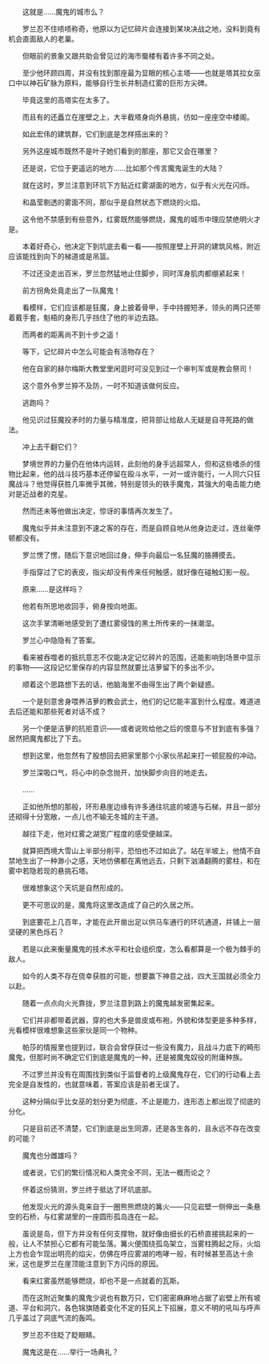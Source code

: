 　　这就是……魔鬼的城市么？

　　罗兰忍不住啧啧称奇，他原以为记忆碎片会连接到某块决战之地，没料到竟有机会直面敌人的老巢。

　　但眼前的景象又跟共助会曾见过的海市蜃楼有着许多不同之处。

　　至少他环顾四周，并没有找到那座最为显眼的核心主塔——也就是塔其拉女巫口中以神石矿脉为原料，能够自行生长并制造红雾的巨形方尖碑。

　　毕竟这里的高塔实在太多了。

　　而且有的还矗立在崖壁之上，大半截塔身向外悬挑，彷如一座座空中楼阁。

　　如此宏伟的建筑群，它们到底是怎样搭出来的？

　　另外这座城市既然不是叶子她们看到的那座，那它又会在哪里？

　　还是说，它位于更遥远的地方……比如那个传言魔鬼诞生的大陆？

　　就在这时，罗兰注意到环坑下方贴近红雾湖面的地方，似乎有火光在闪烁。

　　和晶莹剔透的雾面不同，那似乎是自然状态下燃烧的火焰。

　　这令他不禁感到有些意外，红雾既然能够燃烧，魔鬼的城市中理应禁绝明火才是。

　　本着好奇心，他决定下到坑底去看一看——按照崖壁上开洞的建筑风格，附近应该能找到向下的梯道或是吊篮。

　　不过还没走出百米，罗兰忽然猛地止住脚步，同时浑身肌肉都绷紧起来！

　　前方拐角处竟走出了一队魔鬼！

　　看模样，它们应该都是狂魔，身上披着骨甲，手中持握短矛，领头的两只还带着戴手套，魁梧的身形几乎挡住了他的半边去路。

　　而两者的距离尚不到十步之遥！

　　等下，记忆碎片中怎么可能会有活物存在？

　　他在自家的赫尔梅斯大教堂里闲逛时可没见到过一个审判军或是教会祭司！

　　这个意外令罗兰猝不及防，一时不知道该做何反应。

　　逃跑吗？

　　他见识过狂魔投矛时的力量与精准度，把背部让给敌人无疑是自寻死路的做法。

　　冲上去干翻它们？

　　梦境世界的力量仍在他体内运转，此刻他的身手远超常人，但和这些嗜杀的怪物比起来，他的战斗技巧基本还停留在殴斗水平，一对一或许能行，一人同六只狂魔战斗？他觉得获胜几率微乎其微，特别是领头的铁手魔鬼，其强大的电击能力绝对是近战者的克星。

　　然而还未等他做出决定，惊讶的事情再次发生了。

　　魔鬼似乎并未注意到不速之客的存在，而是自顾自地从他身边走过，连丝毫停顿都没有。

　　罗兰愣了愣，随后下意识地回过身，伸手向最后一名狂魔的胳膊摸去。

　　手指穿过了它的表皮，指尖却没有传来任何触感，就好像在碰触幻影一般。

　　原来……是这样吗？

　　他若有所思地收回手，俯身按向地面。

　　这次手掌清晰地感受到了遭红雾侵蚀的黑土所传来的一抹潮湿。

　　罗兰心中隐隐有了答案。

　　看来被吞噬者的抵抗意志不仅能决定记忆碎片的范围，还能影响到场景中显示的事物——这段记忆里保存的内容显然就要比洁萝留下的多出不少。

　　顺着这个思路想下去的话，他脑海里不由得生出了两个新疑惑。

　　一个是刻意舍身喂养洁萝的教会武士，他们的记忆能丰富到什么程度。难道进去后还能和那些死者对话不成？

　　另一个便是洁萝的抗拒意识——或者说败给他之后的恨意与不甘到底有多强？居然把魔鬼都比了下去。

　　想到这里，他忽然有了股想回去把家里那个小家伙吊起来打一顿屁股的冲动。

　　罗兰深吸口气，将心中的杂念抛开，加快脚步向目的地走去。

　　……

　　正如他所想的那般，环形悬崖边缘有许多通往坑底的坡道与石梯，并且一部分还砌得十分宽敞，一点儿也不输无冬城的主干道。

　　越往下走，他对红雾之湖宽广程度的感受便越深。

　　就算把西境大雪山上半部分削平，恐怕也不过如此了。站在半坡上，他情不自禁地生出了一种渺小之感，天地仿佛都在离他远去，只剩下汹涌翻腾的雾柱，和在雾中若隐若现的悬挑石塔。

　　很难想象这个天坑是自然形成的。

　　更不可思议的是，魔鬼将这里改造成了自己的久居之所。

　　到底要花上几百年，才能在此开凿出足以供马车通行的环坑通道，并铺上一层坚硬的黑色烁石？

　　若是以此来衡量魔鬼的技术水平和社会组织度，怎么看都算是一个极为棘手的敌人。

　　如今的人类不存在侥幸获胜的可能，想要赢下神意之战，四大王国就必须全力以赴。

　　随着一点点向火光靠拢，罗兰注意到路上的魔鬼越发密集起来。

　　它们并非都带着武器，穿的也大多是兽皮或布袍，外貌和体型更是多种多样，光看模样很难想象这些家伙是同一个物种。

　　帕莎的情报里也提到过，联合会曾俘获过一些没有魔力，且战斗力底下的畸形魔鬼，但那时尚不确定它们到底是魔鬼的一种，还是被魔鬼奴役的附庸种族。

　　不过罗兰并没有在周围找到类似于监督者的上级魔鬼存在，它们的行动看上去完全是自发性的，也就意味着，答案应该是前者无误了。

　　这种分隔似乎比女巫的划分更为彻底，不止是能力，连形态上都出现了彻底的分化。

　　只是目前还不清楚，它们到底是出生同源，还是各生各的，且永远不存在改变的可能？

　　魔鬼也分雌雄吗？

　　或者说，它们的繁衍情况和人类完全不同，无法一概而论之？

　　怀着这份猜测，罗兰终于抵达了环坑底部。

　　他发现火光的源头竟来自于一圈熊熊燃烧的篝火——只见岩壁一侧伸出一条悬空的石桥，与红雾湖里的一座圆形孤岛连在一起。

　　虽说是岛，但下方并没有任何支撑物，就好像由细长的石桥直接挑起来的一般，让人不禁担心它都有可能坠落。篝火便围绕孤岛架立，当雾柱腾起之际，火焰上方也会乍现出明亮的焰尖，仿佛在呼应雾湖的咆哮一般，有时候甚至高达十余米，这也是罗兰在崖顶能注意到下方闪烁的原因。

　　看来红雾虽然能够燃烧，却也不是一点就着的瓦斯。

　　而在这附近聚集的魔鬼少说也有数万只，它们密密麻麻地占据了岩壁上所有坡道、平台和洞穴，各色锦旗随着变化不定的狂风上下招展，意义不明的吼叫与呼声几乎盖过了洞底气流的轰鸣。

　　罗兰忍不住眨了眨眼睛。

　　魔鬼这是在……举行一场典礼？
